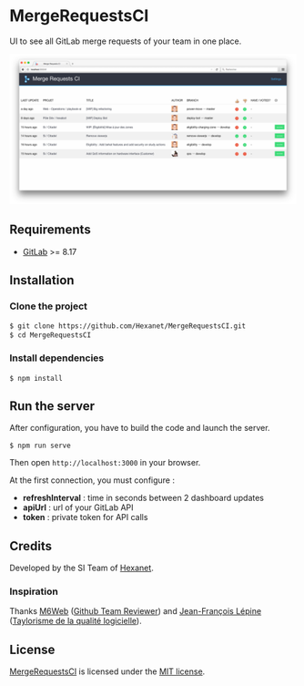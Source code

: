 # MergeRequestsCI

UI to see all GitLab merge requests of your team in one place.

![MergeRequestsCI](screenshot.png)

## Requirements

* [GitLab](https://about.gitlab.com/) >= 8.17

## Installation

### Clone the project

```shell
$ git clone https://github.com/Hexanet/MergeRequestsCI.git
$ cd MergeRequestsCI
```

### Install dependencies

```shell
$ npm install
```

## Run the server

After configuration, you have to build the code and launch the server.

```shell
$ npm run serve
```

Then open `http://localhost:3000` in your browser.

At the first connection, you must configure :

* **refreshInterval** : time in seconds between 2 dashboard updates
* **apiUrl** : url of your GitLab API
* **token** : private token for API calls

## Credits

Developed by the SI Team of [Hexanet](http://www.hexanet.fr/).

### Inspiration

Thanks [M6Web](https://github.com/M6Web) ([Github Team Reviewer](https://github.com/M6Web/GithubTeamReviewer)) and [Jean-François Lépine](http://blog.lepine.pro/) ([Taylorisme de la qualité logicielle](http://lanyrd.com/2015/forumphp/sdwzzb/)).

## License

[MergeRequestsCI](https://github.com/Hexanet/MergeRequestsCI) is licensed under the [MIT license](LICENSE).
